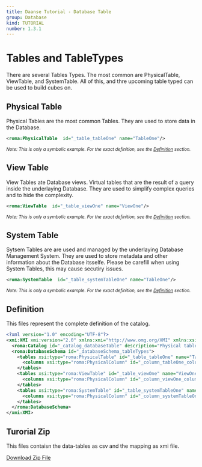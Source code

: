```yaml
---
title: Daanse Tutorial - Database Table
group: Database
kind: TUTORIAL
number: 1.3.1
---
```

# Tables and TableTypes

There are several Tables Types. The most common are PhysicalTable, ViewTable, and SystemTable. All of this, and thre upcoming table typed can be used to build cubes on.


## Physical Table

Physical Tables are the most common Tables.  They are used to store data in the Database.


```xml
<roma:PhysicalTable  id="_table_tableOne" name="TableOne"/>

```
*<small>Note: This is only a symbolic example. For the exact definition, see the [Definition](#definition) section.</small>*
## View Table

View Tables ate Database views. Virtual tables that are the result of a query inside the underlaying Database. They are used to simplify complex queries and to hide the complexity.


```xml
<roma:ViewTable  id="_table_viewOne" name="ViewOne"/>

```
*<small>Note: This is only a symbolic example. For the exact definition, see the [Definition](#definition) section.</small>*
## System Table

Sytsem Tables are are used and managed by the underlaying Database Management System. They are used to store metadata and other information about the Database itsselfe. Please be carefill when using System Tables, this may cause secutiry issues.


```xml
<roma:SystemTable  id="_table_systemTableOne" name="TableOne"/>

```
*<small>Note: This is only a symbolic example. For the exact definition, see the [Definition](#definition) section.</small>*

## Definition

This files represent the complete definition of the catalog.

```xml
<?xml version="1.0" encoding="UTF-8"?>
<xmi:XMI xmi:version="2.0" xmlns:xmi="http://www.omg.org/XMI" xmlns:xsi="http://www.w3.org/2001/XMLSchema-instance" xmlns:roma="https://www.daanse.org/spec/org.eclipse.daanse.rolap.mapping">
  <roma:Catalog id="_catalog_databaseTable" description="Physical table definitions and types" name="Daanse Tutorial - Database Table" dbschemas="_databaseSchema_tableTypes"/>
  <roma:DatabaseSchema id="_databaseSchema_tableTypes">
    <tables xsi:type="roma:PhysicalTable" id="_table_tableOne" name="TableOne">
      <columns xsi:type="roma:PhysicalColumn" id="_column_tableOne_columnOne" name="ColumnOne"/>
    </tables>
    <tables xsi:type="roma:ViewTable" id="_table_viewOne" name="ViewOne">
      <columns xsi:type="roma:PhysicalColumn" id="_column_viewOne_columnOne" name="ColumnOne"/>
    </tables>
    <tables xsi:type="roma:SystemTable" id="_table_systemTableOne" name="TableOne">
      <columns xsi:type="roma:PhysicalColumn" id="_column_systemTableOne_columnOne" name="ColumnOne"/>
    </tables>
  </roma:DatabaseSchema>
</xmi:XMI>

```



## Turorial Zip
This files contaisn the data-tables as csv and the mapping as xmi file.

<a href="./zip/tutorial.database.table.zip" download>Download Zip File</a>

